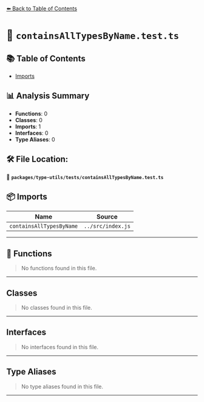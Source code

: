 [⬅️ Back to Table of Contents](../../../index.md)

# 📄 `containsAllTypesByName.test.ts`

## 📚 Table of Contents

- [Imports](#imports)

## 📊 Analysis Summary

- **Functions**: 0
- **Classes**: 0
- **Imports**: 1
- **Interfaces**: 0
- **Type Aliases**: 0

## 🛠️ File Location:
📂 **`packages/type-utils/tests/containsAllTypesByName.test.ts`**

## 📦 Imports

| Name | Source |
|------|--------|
| `containsAllTypesByName` | `../src/index.js` |


---

## 🔧 Functions

> No functions found in this file.


---

## Classes

> No classes found in this file.


---

## Interfaces

> No interfaces found in this file.


---

## Type Aliases

> No type aliases found in this file.


---